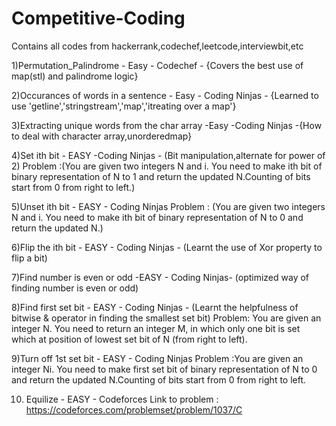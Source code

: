 # Competitive-Coding
Contains all codes from hackerrank,codechef,leetcode,interviewbit,etc


1)Permutation_Palindrome - Easy - Codechef - {Covers the best use of map(stl) and palindrome logic}

2)Occurances of words in a sentence - Easy - Coding Ninjas - {Learned to use 'getline','stringstream','map','itreating over a map'}

3)Extracting unique words from the char array -Easy -Coding Ninjas -{How to deal with character array,unorderedmap}

4)Set ith bit - EASY -Coding Ninjas - (Bit manipulation,alternate for power of 2)
  Problem :(You are given two integers N and i. You need to make ith bit of binary representation of N to 1 and return the   updated N.Counting of bits start from 0 from right to left.)
  
5)Unset ith bit - EASY - Coding Ninjas 
  Problem : (You are given two integers N and i. You need to make ith bit of binary representation of N to 0 and return the updated N.)
  
6)Flip the ith bit - EASY - Coding Ninjas - (Learnt the use of Xor property to flip a bit)  

7)Find number is even or odd -EASY - Coding Ninjas- (optimized way of finding number is even or odd)

8)Find first set bit - EASY - Coding Ninjas - (Learnt the helpfulness of bitwise & operator in finding the smallest set bit)
Problem: You are given an integer N. You need to return an integer M, in which only one bit is set which at position of lowest set bit of N (from right to left).

9)Turn off 1st set bit - EASY - Coding Ninjas 
Problem :You are given an integer Ni. You need to make first set bit of binary representation of N to 0 and return the updated N.Counting of bits start from 0 from right to left.

10) Equilize - EASY - Codeforces
   Link to problem : https://codeforces.com/problemset/problem/1037/C
